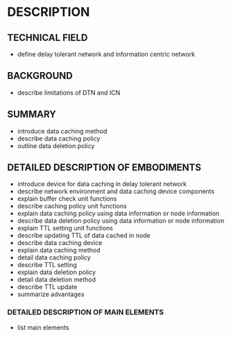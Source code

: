 # DESCRIPTION

## TECHNICAL FIELD

- define delay tolerant network and information centric network

## BACKGROUND

- describe limitations of DTN and ICN

## SUMMARY

- introduce data caching method
- describe data caching policy
- outline data deletion policy

## DETAILED DESCRIPTION OF EMBODIMENTS

- introduce device for data caching in delay tolerant network
- describe network environment and data caching device components
- explain buffer check unit functions
- describe caching policy unit functions
- explain data caching policy using data information or node information
- describe data deletion policy using data information or node information
- explain TTL setting unit functions
- describe updating TTL of data cached in node
- describe data caching device
- explain data caching method
- detail data caching policy
- describe TTL setting
- explain data deletion policy
- detail data deletion method
- describe TTL update
- summarize advantages

### DETAILED DESCRIPTION OF MAIN ELEMENTS

- list main elements

